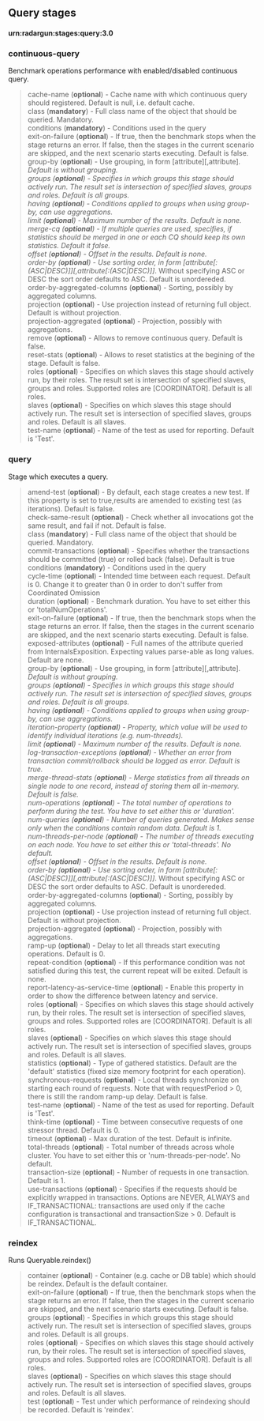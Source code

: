---
---

Query stages
------------

#### urn:radargun:stages:query:3.0

### continuous-query
Benchmark operations performance with enabled/disabled continuous query.
> cache-name (**optional**) - Cache name with which continuous query should registered. Default is null, i.e. default cache.  
> class (**mandatory**) - Full class name of the object that should be queried. Mandatory.  
> conditions (**mandatory**) - Conditions used in the query  
> exit-on-failure (**optional**) - If true, then the benchmark stops when the stage returns an error. If false, then the stages in the current scenario are skipped, and the next scenario starts executing. Default is false.  
> group-by (**optional**) - Use grouping, in form [attribute][,attribute]*. Default is without grouping.  
> groups (**optional**) - Specifies in which groups this stage should actively run. The result set is intersection of specified slaves, groups and roles. Default is all groups.  
> having (**optional**) - Conditions applied to groups when using group-by, can use aggregations.  
> limit (**optional**) - Maximum number of the results. Default is none.  
> merge-cq (**optional**) - If multiple queries are used, specifies, if statistics should be merged in one or each CQ should keep its own statistics. Default it false.  
> offset (**optional**) - Offset in the results. Default is none.  
> order-by (**optional**) - Use sorting order, in form [attribute[:(ASC|DESC)]][,attribute[:(ASC|DESC)]]*. Without specifying ASC or DESC the sort order defaults to ASC. Default is unordereded.  
> order-by-aggregated-columns (**optional**) - Sorting, possibly by aggregated columns.  
> projection (**optional**) - Use projection instead of returning full object. Default is without projection.  
> projection-aggregated (**optional**) - Projection, possibly with aggregations.  
> remove (**optional**) - Allows to remove continuous query. Default is false.  
> reset-stats (**optional**) - Allows to reset statistics at the begining of the stage. Default is false.  
> roles (**optional**) - Specifies on which slaves this stage should actively run, by their roles. The result set is intersection of specified slaves, groups and roles. Supported roles are [COORDINATOR]. Default is all roles.  
> slaves (**optional**) - Specifies on which slaves this stage should actively run. The result set is intersection of specified slaves, groups and roles. Default is all slaves.  
> test-name (**optional**) - Name of the test as used for reporting. Default is 'Test'.  

### query
Stage which executes a query.
> amend-test (**optional**) - By default, each stage creates a new test. If this property is set to true,results are amended to existing test (as iterations). Default is false.  
> check-same-result (**optional**) - Check whether all invocations got the same result, and fail if not. Default is false.  
> class (**mandatory**) - Full class name of the object that should be queried. Mandatory.  
> commit-transactions (**optional**) - Specifies whether the transactions should be committed (true) or rolled back (false). Default is true  
> conditions (**mandatory**) - Conditions used in the query  
> cycle-time (**optional**) - Intended time between each request. Default is 0. Change it to greater than 0 in order to don't suffer from Coordinated Omission  
> duration (**optional**) - Benchmark duration. You have to set either this or 'totalNumOperations'.  
> exit-on-failure (**optional**) - If true, then the benchmark stops when the stage returns an error. If false, then the stages in the current scenario are skipped, and the next scenario starts executing. Default is false.  
> exposed-attributes (**optional**) - Full names of the attribute queried from InternalsExposition. Expecting values parse-able as long values. Default are none.  
> group-by (**optional**) - Use grouping, in form [attribute][,attribute]*. Default is without grouping.  
> groups (**optional**) - Specifies in which groups this stage should actively run. The result set is intersection of specified slaves, groups and roles. Default is all groups.  
> having (**optional**) - Conditions applied to groups when using group-by, can use aggregations.  
> iteration-property (**optional**) - Property, which value will be used to identify individual iterations (e.g. num-threads).  
> limit (**optional**) - Maximum number of the results. Default is none.  
> log-transaction-exceptions (**optional**) - Whether an error from transaction commit/rollback should be logged as error. Default is true.  
> merge-thread-stats (**optional**) - Merge statistics from all threads on single node to one record, instead of storing them all in-memory. Default is false.  
> num-operations (**optional**) - The total number of operations to perform during the test. You have to set either this or 'duration'.  
> num-queries (**optional**) - Number of queries generated. Makes sense only when the conditions contain random data. Default is 1.  
> num-threads-per-node (**optional**) - The number of threads executing on each node. You have to set either this or 'total-threads'. No default.  
> offset (**optional**) - Offset in the results. Default is none.  
> order-by (**optional**) - Use sorting order, in form [attribute[:(ASC|DESC)]][,attribute[:(ASC|DESC)]]*. Without specifying ASC or DESC the sort order defaults to ASC. Default is unordereded.  
> order-by-aggregated-columns (**optional**) - Sorting, possibly by aggregated columns.  
> projection (**optional**) - Use projection instead of returning full object. Default is without projection.  
> projection-aggregated (**optional**) - Projection, possibly with aggregations.  
> ramp-up (**optional**) - Delay to let all threads start executing operations. Default is 0.  
> repeat-condition (**optional**) - If this performance condition was not satisfied during this test, the current repeat will be exited. Default is none.  
> report-latency-as-service-time (**optional**) - Enable this property in order to show the difference between latency and service.  
> roles (**optional**) - Specifies on which slaves this stage should actively run, by their roles. The result set is intersection of specified slaves, groups and roles. Supported roles are [COORDINATOR]. Default is all roles.  
> slaves (**optional**) - Specifies on which slaves this stage should actively run. The result set is intersection of specified slaves, groups and roles. Default is all slaves.  
> statistics (**optional**) - Type of gathered statistics. Default are the 'default' statistics (fixed size memory footprint for each operation).  
> synchronous-requests (**optional**) - Local threads synchronize on starting each round of requests. Note that with requestPeriod > 0, there is still the random ramp-up delay. Default is false.  
> test-name (**optional**) - Name of the test as used for reporting. Default is 'Test'.  
> think-time (**optional**) - Time between consecutive requests of one stressor thread. Default is 0.  
> timeout (**optional**) - Max duration of the test. Default is infinite.  
> total-threads (**optional**) - Total number of threads across whole cluster. You have to set either this or 'num-threads-per-node'. No default.  
> transaction-size (**optional**) - Number of requests in one transaction. Default is 1.  
> use-transactions (**optional**) - Specifies if the requests should be explicitly wrapped in transactions. Options are NEVER, ALWAYS and IF_TRANSACTIONAL: transactions are used only if the cache configuration is transactional and transactionSize > 0. Default is IF_TRANSACTIONAL.  

### reindex
Runs Queryable.reindex()
> container (**optional**) - Container (e.g. cache or DB table) which should be reindex. Default is the default container.  
> exit-on-failure (**optional**) - If true, then the benchmark stops when the stage returns an error. If false, then the stages in the current scenario are skipped, and the next scenario starts executing. Default is false.  
> groups (**optional**) - Specifies in which groups this stage should actively run. The result set is intersection of specified slaves, groups and roles. Default is all groups.  
> roles (**optional**) - Specifies on which slaves this stage should actively run, by their roles. The result set is intersection of specified slaves, groups and roles. Supported roles are [COORDINATOR]. Default is all roles.  
> slaves (**optional**) - Specifies on which slaves this stage should actively run. The result set is intersection of specified slaves, groups and roles. Default is all slaves.  
> test (**optional**) - Test under which performance of reindexing should be recorded. Default is 'reindex'.  

